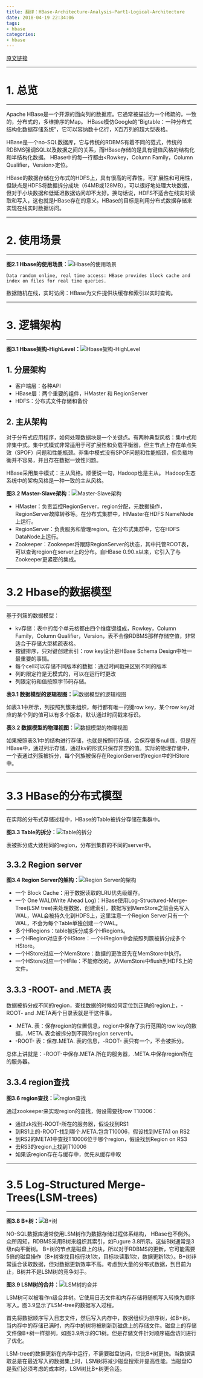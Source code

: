 ```yaml
---
title: 翻译：HBase-Architecture-Analysis-Part1-Logical-Architecture
date: 2018-04-19 22:34:06
tags:
- hbase
categories:
- hbase
---
```


[原文链接](https://www.cyanny.com/2014/03/13/hbase-architecture-analysis-part1-logical-architecture/)

---
# 1. 总览
---

Apache HBase是一个开源的面向列的数据库。它通常被描述为一个稀疏的，一致的，分布式的，多维排序的Map。 HBase模仿Google的“Bigtable：一种分布式结构化数据存储系统”，它可以容纳数十亿行，X百万列的超大型表格。

HBase是一个no-SQL数据库，它与传统的RDBMS有着不同的范式，传统的RDBMS强调SQL以及数据之间的关系，而HBase存储的是具有键值风格的结构化和半结构化数据。 HBase中的每一行都由<Rowkey，Column Family，Column Qualifier，Version>定位。

HBase的数据存储在分布式的HDFS上，具有很高的可靠性，可扩展性和可用性，但缺点是HDFS将数据拆分成块（64MB或128MB），可以很好地处理大块数据，但对于小块数据和低延迟数据访问却不太好。换句话说，HDFS不适合在线实时读取和写入，这也就是HBase存在的意义。HBase的目标是利用分布式数据存储来实现在线实时数据访问。

---
# 2. 使用场景
---

**图2.1 Hbase的使用场景：**![Hbase的使用场景](http://i60.tinypic.com/346rmhh.jpg)

```
Data random online, real time access: HBase provides block cache and index on files for real time queries.
```

数据随机在线，实时访问：HBase为文件提供块缓存和索引以实时查询。

---
# 3. 逻辑架构
---

**图3.1 Hbase架构-HighLevel：**![Hbase架构-HighLevel](http://i60.tinypic.com/2eezt6x.jpg)

## 1. 分层架构

- 客户端层：各种API
- HBase层：两个重要的组件，HMaster 和 RegionServer
- HDFS：分布式文件存储和备份

## 2. 主从架构

对于分布式应用程序，如何处理数据块是一个关键点。有两种典型风格：集中式和非集中式。集中式模式非常适用于可扩展性和负载平衡器，但主节点上存在单点失效（SPOF）问题和性能瓶颈。非集中模式没有SPOF问题和性能瓶颈，但负载均衡并不容易，并且存在数据一致性问题。

HBase采用集中模式：主从风格。顺便说一句，Hadoop也是主从。 Hadoop生态系统中的架构风格是一种一致的主从风格。

**图3.2 Master-Slave架构：**![Master-Slave架构](http://i62.tinypic.com/ieff35.jpg)

- HMaster：负责监控RegionServer，region分配，元数据操作，RegionServer故障转移等。在分布式集群中，HMaster在HDFS NameNode上运行。
- RegionServer：负责服务和管理region。在分布式集群中，它在HDFS DataNode上运行。
- Zookeeper：Zookeeper将跟踪RegionServer的状态，其中托管ROOT表，可以查询region在server上的分布。自HBase 0.90.x以来，它引入了与Zookeeper更紧密的集成。

---
# 3.2 Hbase的数据模型
---

基于列簇的数据模型：

- kv存储：表中的每个单元格都由四个维度键组成，Rowkey，Column Family，Column Qualifier，Version，表不会像RDBMS那样存储空值，非常适合于存储大型稀疏表格。
- 按键排序，只对键创建索引：row key设计是HBase Schema Design中唯一最重要的事情。
- 每个cell可以存储不同版本的数据：通过时间戳来区别不同的版本
- 列的限定符是无模式的，可以在运行时更改
- 列限定符和值按照字节码存储。

**表3.1 数据模型的逻辑视图：**![数据模型的逻辑视图](https://upload-images.jianshu.io/upload_images/3151600-5bec08f551f2c8fa.png?imageMogr2/auto-orient/strip%7CimageView2/2/w/1240)

如表3.1中所示，列按照列簇来组织，每行都有唯一的键row key，某个row key对应的某个列的值可以有多个版本，默认通过时间戳来标识。

**表3.2 数据模型的物理视图：**![数据模型的物理视图](https://upload-images.jianshu.io/upload_images/3151600-243d746a3cda3975.png?imageMogr2/auto-orient/strip%7CimageView2/2/w/1240)

如果按照表3.1中的结构进行存储，也就是按照行存储，会保存很多null值，但是在HBase中，通过列示存储，通过kv的形式只保存非空的值。实际的物理存储中，一个表通过列簇被拆分，每个列族被保存在RegionServer的region中的HStore中。

---
# 3.3 HBase的分布式模型
---

在实际的分布式存储过程中，HBase的Table被拆分存储在集群中。

**图3.3 Table的拆分：**![Table的拆分](http://i62.tinypic.com/16h0rdk.jpg)

表被拆分成大致相同的region，分布到集群的不同的server中。

## 3.3.2 Region server

**图3.4 Region Server的架构：**![Region Server的架构](http://i60.tinypic.com/c28l.jpg)

- 一个 Block Cache：用于数据读取的LRU优先级缓存。
- 一个 One WAL(Write Ahead Log)：HBase使用Log-Structured-Merge-Tree(LSM tree)来处理数据，创建索引，数据写到MemStore之前会先写入WAL，WAL会被持久化到HDFS上，这里注意一个Region Server只有一个WAL，不会为每个Table单独创建一个WAL。
- 多个HRegions：table被拆分成多个HRegions。
- 一个HRegion对应多个HStore：一个HRegion中会按照列簇被拆分成多个HStore。
- 一个HStore对应一个MemStore：数据的更改首先在MemStore中执行。
- 一个HStore对应一个HFile：不能修改的，从MemStore中flush到HDFS上的文件。

## 3.3.3 -ROOT- and .META 表

数据被拆分成不同的region，查找数据的时候如何定位到正确的region上，-ROOT- and .META两个目录表就是干这件事。

- .META. 表：保存region的位置信息，region中保存了执行范围的row key的数据，.META. 表会被拆分到不同的region server中。
- -ROOT- 表：保存.META. 表的信息，-ROOT- 表只有一个，不会被拆分。

总体上讲就是：-ROOT-中保存.META.所在的服务器，.META.中保存region所在的服务器。

## 3.3.4 region查找

**图3.6 region查找：**![region查找](http://i60.tinypic.com/30ml56q.jpg)

通过zookeeper来实现region的查找，假设需要找row T10006：

- 通过zk找到-ROOT-所在的服务器，假设找到RS1
- 到RS1上的-ROOT-找到哪个.META.包含T10006，假设找到META1 on RS2
- 到RS2的META1中查找T10006位于哪个region，假设找到Region on RS3
- 去RS3的region上找到T10006
- 如果该region存在与缓存中，优先从缓存中取

---
# 3.5 Log-Structured Merge-Trees(LSM-trees)
---

**图3.8 B+树：**![B+树](http://i58.tinypic.com/7286l0.jpg)

NO-SQL数据库通常使用LSM树作为数据存储过程体系结构， HBase也不例外。众所周知，RDBMS采用B树来组织其索引，如Fugure 3.8所示。这些B树通常是3级n向平衡树。 B+树的节点是磁盘上的块，所以对于RDBMS的更新，它可能需要5倍的磁盘操作（B+树查找目标行块1次，目标块读取1次，数据更新1次）。B+树非常适合读取数据，但对数据更新效率不高。考虑到大量的分布式数据，到目前为止，B树并不是LSM树的竞争对手。

**图3.9 LSM树的合并：**![LSM树的合并](http://i59.tinypic.com/2mw8nky.jpg)

LSM树可以被看作n级合并树。它使用日志文件和内存存储将随机写入转换为顺序写入。图3.9显示了LSM-tree的数据写入过程。

首先将数据顺序写入日志文件，然后写入内存中，数据组织为排序树，如B+树。当内存中的存储已满时，内存中的树将被刷新到磁盘上的存储文件。磁盘上的存储文件像B+树一样排列，如图3.9所示的C1树。但是存储文件针对顺序磁盘访问进行了优化。

LSM-tree的数据更新在内存中运行，不需要磁盘访问，它比B+树更快。当数据读取总是在最近写入的数据集上时，LSM树将减少磁盘搜索并提高性能。当磁盘IO是我们必须考虑的成本时，LSM树比B+树更合适。
